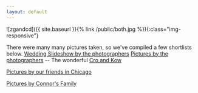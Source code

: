 ```yaml
---
layout: default
---
```


![zgandcd]({{ site.baseurl }}{% link /public/both.jpg %}){:class="img-responsive"}

There were many many pictures taken, so we've compiled a few shortlists below. 
[Wedding Slideshow by the photographers](https://www.croandkowlove.com/zoe-connor)
[Pictures by the photographers](https://photos.app.goo.gl/sH6RaJ7KKf17oCTB6) -- The wonderful [Cro and Kow](https://www.croandkowlove.com)

[Pictures by our friends in Chicago](https://photos.app.goo.gl/wRCdgRWRyR9agjzh7)

[Pictures by Connor's Family](https://photos.app.goo.gl/sovaTzATW5V71z5h7)

